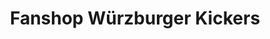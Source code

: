 ---
title: "Fanshop Würzburger Kickers"
url: /wuerzburg/fanshop-wuerzburger-kickers/
shop: Fanshop
---